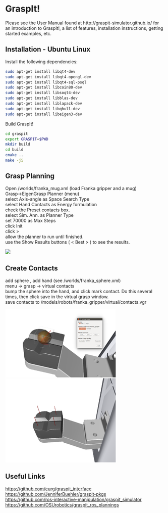 <h1>GraspIt!</h1>
Please see the User Manual found at http://graspit-simulator.github.io/ for an introduction to GraspIt!, a list of
features, installation instructions, getting started examples, etc.

Installation - Ubuntu Linux
---------------------

Install the following dependencies: <br />

   ```bash
sudo apt-get install libqt4-dev
sudo apt-get install libqt4-opengl-dev
sudo apt-get install libqt4-sql-psql
sudo apt-get install libcoin80-dev
sudo apt-get install libsoqt4-dev
sudo apt-get install libblas-dev
sudo apt-get install liblapack-dev
sudo apt-get install libqhull-dev
sudo apt-get install libeigen3-dev
   ```
Build GraspIt!  <br />

   ```bash
cd graspit
export GRASPIT=$PWD
mkdir build
cd build
cmake ..
make -j5
   ```


Grasp Planning
---------------------
Open /worlds/franka_mug.xml (load Franka gripper and a mug) <br />
Grasp->EigenGrasp Planner (menu) <br />
select Axis-angle as Space Search Type <br />
select Hand Contacts as Energy formulation <br />
check the Preset contacts box. <br />
select Sim. Ann. as Planner Type <br />
set 70000 as Max Steps <br />
click Init <br />
click >   <br />
allow the planner to run until finished. <br />
use the Show Results buttons ( < Best > ) to see the results. <br />

 <img src="figs/EigenGrasp_Planners.png.png" width="500" />

Create Contacts
---------------------
add sphere , add hand (see /worlds/franka_sphere.xml) <br />
menu -> grasp -> virtual contacts <br />
bump the sphere into the hand, and click mark contact. Do this several times, then click save in the virtual grasp window. <br />
save contacts to /models/robots/franka_gripper/virtual/contacts.vgr  <br />

<img src="figs/add_contacts_01.png" width="350" /><img src="figs/add_contacts_02.png" width="350" />


Useful Links
---------------------

https://github.com/curg/graspit_interface <br />
https://github.com/JenniferBuehler/graspit-pkgs <br />
https://github.com/ros-interactive-manipulation/graspit_simulator <br />
https://github.com/OSUrobotics/graspit_ros_plannings <br />
